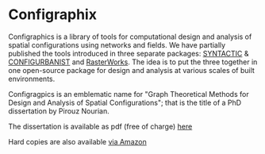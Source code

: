 # Configraphix
Configraphics is a library of tools for computational design and analysis of spatial configurations using networks and fields. We have partially published the tools introduced in three separate packages: [SYNTACTIC](https://www.grasshopper3d.com/group/space-syntax) & [CONFIGURBANIST](https://www.grasshopper3d.com/group/cheetah) and [RasterWorks](https://github.com/Pirouz-Nourian/Topological_Rasterization). The idea is to put the three together in one open-source package for design and analysis at various scales of built environments. 

Configragpics is an emblematic name for "Graph Theoretical Methods for Design and Analysis of Spatial Configurations"; that is the title of a PhD dissertation by Pirouz Nourian.

The dissertation is available as pdf (free of charge) [here](http://abe.tudelft.nl/index.php/faculty-architecture/issue/archive)

Hard copies are also available [via Amazon](https://www.amazon.com/Configraphics-Theoretical-Methods-Analysis-Configurations/dp/9461867204)




